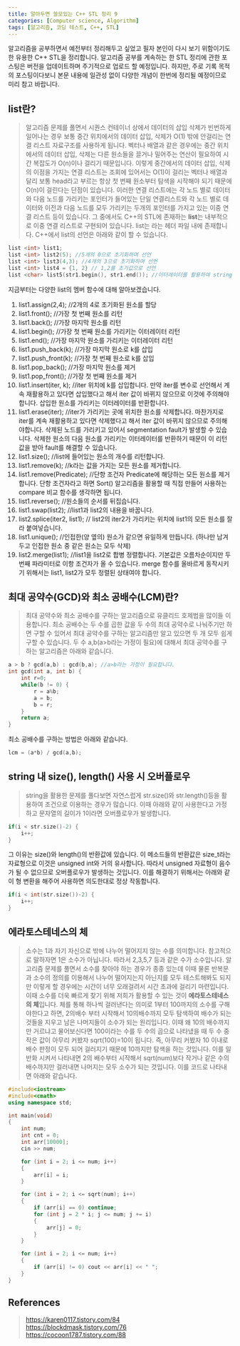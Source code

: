 ```yaml
---
title: 알아두면 쓸모있는 C++ STL 정리 9
categories: [Computer science, Algorithm]
tags: [알고리즘, 코딩 테스트, C++, STL]
---
```


알고리즘을 공부하면서 예전부터 정리해두고 싶었고 필자 본인이 다시 보기 위함이기도 한 유용한 C++ STL을 정리합니다.
알고리즘 공부를 계속하는 한 STL 정리에 관한 포스팅은 버전을 업데이트하며 주기적으로 업로드 할 예정입니다. 하지만, 주로 기록 목적의 포스팅이다보니 본문 내용에 일관성 없이 다양한 개념이 한번에 정리될 예정이므로 미리 참고 바랍니다.

## list란?
> 알고리즘 문제를 풀면서 시퀀스 컨테이너 상에서 데이터의 삽입 삭제가 빈번하게 일어나는 경우 보통 중간 위치에서의 데이터 삽입, 삭제가 O(1) 밖에 안걸리는 연결 리스트 자료구조를 사용하게 됩니다. 벡터나 배열과 같은 경우에는 중간 위치에서의 데이터 삽입, 삭제는 다른 원소들을 끌거나 밀어주는 연산이 필요하여 시간 복잡도가 O(n)이나 걸리기 때문입니다. 이렇게 중간에서의 데이터 삽입, 삭제의 이점을 가지는 연결 리스트는 조회에 있어서는 O(1)이 걸리는 벡터나 배열과 달리 보통 head라고 부르는 항상 첫 번째 원소부터 탐색을 시작해야 되기 때문에 O(n)이 걸린다는 단점이 있습니다. 이러한 연결 리스트에는 각 노드 별로 데이터와 다음 노드를 가리키는 포인터가 들어있는 단일 연결리스트와 각 노드 별로 데이터와 이전과 다음 노드를 모두 가리키는 두개의 포인터를 가지고 있는 이중 연결 리스트 등이 있습니다. 그 중에서도 C++의 STL에 존재하는 **list**는 내부적으로 이중 연결 리스트로 구현되어 있습니다. list는 <list>라는 헤더 파일 내에 존재합니다. C++에서 list의 선언은 아래와 같이 할 수 있습니다.
```cpp
list <int> list1;
list <int> list2(5); //5개의 0으로 초기화하며 선언
list <int> list3(4,3); //4개의 3으로 초기화하며 선언
list <int> list4 = {1, 2} // 1,2를 초기값으로 선언 
list <char> list5(str1.begin(), str1.end()); //이터레이터를 활용하여 string 데이터 전체 복사
```
지금부터는 다양한 list의 멤버 함수에 대해 알아보겠습니다.
1. list1.assign(2,4); //2개의 4로 초기화된 원소를 할당
2. list1.front(); //가장 첫 번째 원소를 리턴
3. list1.back(); //가장 마지막 원소를 리턴
4. list1.begin(); //가장 첫 번째 원소를 가리키는 이터레이터 리턴
5. list1.end(); //가장 마지막 원소를 가리키는 이터레이터 리턴
6. list1.push_back(k); //가장 마지막 원소로 k를 삽입
7. list1.push_front(k); //가장 첫 번째 원소로 k를 삽입
8. list1.pop_back(); //가장 마지막 원소를 제거
9. list1.pop_front(); //가장 첫 번째 원소를 제거
10. list1.insert(iter, k); //iter 위치에 k를 삽입합니다. 만약 iter를 변수로 선언해서 계속 재활용하고 있다면 삽입했다고 해서 iter 값이 바뀌지 않으므로 이것에 주의해야 합니다. 삽입한 원소를 가리키는 이터레이터를 반환합니다.  
11. list1.erase(iter); //iter가 가리키는 곳에 위치한 원소를 삭제합니다. 마찬가지로 iter를 계속 재활용하고 있다면 삭제했다고 해서 iter 값이 바뀌지 않으므로 주의해야합니다. 삭제된 노드를 가리키고 있어서 segmentation fault가 발생할 수 있습니다. 삭제한 원소의 다음 원소를 가리키는 이터레이터를 반환하기 때문이 이 리턴값을 받아 fault를 해결할 수 있습니다.
12. list1.size(); //list에 들어있는 원소의 개수를 리턴합니다.
13. list1.remove(k); //k라는 값을 가지는 모든 원소를 제거합니다.
14. list1.remove(Predicate); //단항 조건자 Predicate에 해당하는 모든 원소를 제거합니다. 단항 조건자라고 하면 Sort() 알고리즘을 활용할 때 직접 만들어 사용하는 compare 비교 함수를 생각하면 됩니다.
15. list1.reverse(); //원소들의 순서를 뒤집습니다.
16. list1.swap(list2); //list1과 list2의 내용을 바꿉니다.
17. list2.splice(iter2, list1); // list2의 iter2가 가리키는 위치에 list1의 모든 원소를 잘라 붙여넣습니다.
18. list1.unique(); //인접한(양 옆의) 원소가 같으면 유일하게 만듭니다. (하나만 남겨두고 인접한 원소 중 같은 원소는 모두 삭제)
19. list2.merge(list1); //list1을 list2로 합병 정렬합니다. 기본값은 오름차순이지만 두번째 파라미터로 이항 조건자가 올 수 있습니다. merge 함수를 올바르게 동작시키기 위해서는 list1, list2가 모두 정렬된 상태여야 합니다.

## 최대 공약수(GCD)와 최소 공배수(LCM)란?
> 최대 공약수와 최소 공배수를 구하는 알고리즘으로 유클리드 호제법을 많이들 이용합니다. 최소 공배수는 두 수를 곱한 값을 두 수의 최대 공약수로 나눠주기만 하면 구할 수 있어서 최대 공약수를 구하는 알고리즘만 알고 있으면 두 개 모두 쉽게 구할 수 있습니다. 두 수 a,b(a>b라는 가정이 필요)에 대해서 최대 공약수를 구하는 알고리즘은 아래와 같습니다.
```cpp
a > b ? gcd(a,b) : gcd(b,a); //a>b라는 가정이 필요합니다.
int gcd(int a, int b) {
    int r=0;
    while(b != 0) {
        r = a%b;
        a = b;
        b = r;
    }
    return a;
}
```
최소 공배수를 구하는 방법은 아래와 같습니다.
```cpp
lcm = (a*b) / gcd(a,b);
```

## string 내 size(), length() 사용 시 오버플로우
> string을 활용한 문제를 풀다보면 자연스럽게 str.size()와 str.length()등을 활용하여 조건으로 이용하는 경우가 많습니다. 이때 아래와 같이 사용한다고 가정하고 문자열의 길이가 1이라면 오버플로우가 발생합니다.
```cpp
if(i < str.size()-2) {
    i++;
}
``` 
그 이유는 size()와 length()의 반환값에 있습니다. 이 메소드들의 반환값은 size_t라는 자료형으로 이것은 unsigned int와 거의 유사합니다. 따라서 unsigned 자료형이 음수가 될 수 없으므로 오버플로우가 발생하는 것입니다. 이를 해결하기 위해서는 아래와 같이 형 변환을 해주어 사용하면 의도한대로 정상 작동합니다.
```cpp
if(i < int(str.size())-2) {
    i++;
}
```

## 에라토스테네스의 체
> 소수는 1과 자기 자신으로 밖에 나누어 떨어지지 않는 수를 의미합니다. 참고적으로 말하자면 1은 소수가 아닙니다. 따라서 2,3,5,7 등과 같은 수가 소수입니다. 알고리즘 문제를 풀면서 소수를 찾아야 하는 경우가 종종 있는데 이때 물론 반복문과 소수의 정의를 이용해서 나누어 떨어지는지 아닌지를 모두 테스트해봐도 되지만 이렇게 할 경우에는 시간이 너무 오래걸려서 시간 초과에 걸리기 마련입니다. 이때 소수를 더욱 빠르게 찾기 위해 저희가 활용할 수 있는 것이 **에라토스테네스의 체**입니다. 체를 통해 하나씩 걸러낸다는 의미로 1부터 100까지의 소수를 구해야한다고 하면, 2의배수 부터 시작해서 10의배수까지 모두 탐색하여 배수가 되는 것들을 지우고 남은 나머지들이 소수가 되는 원리입니다. 이때 왜 10의 배수까지만 거르냐고 물어보신다면 100이라는 수를 두 수의 곱으로 나타냈을 때 두 수 중 작은 값이 아무리 커봤자 sqrt(100)=10이 됩니다. 즉, 아무리 커봤자 10 이내로 배수 판정이 모두 되어 걸러지기 때문에 10까지만 탐색을 하는 것입니다. 이를 일반화 시켜서 나타내면 2의 배수부터 시작해서 sqrt(num)보다 작거나 같은 수의 배수까지만 걸러내면 나머지는 모두 소수가 되는 것입니다. 이를 코드로 나타내면 아래와 같습니다.   

```cpp
#include<iostream>
#include<cmath>
using namespace std;

int main(void)
{
	int num;
	int cnt = 0;
	int arr[10000];
	cin >> num;

	for (int i = 2; i <= num; i++)
	{
		arr[i] = i;
	}

	for (int i = 2; i <= sqrt(num); i++)
	{
		if (arr[i] == 0) continue;
		for (int j = 2 * i; j <= num; j += i)
		{
			arr[j] = 0;
		}
	}

	for (int i = 2; i <= num; i++)
	{
		if (arr[i] != 0) cout << arr[i] << " ";
	}
}
```

## References
> https://karen0117.tistory.com/84    
https://blockdmask.tistory.com/76  
https://cocoon1787.tistory.com/88